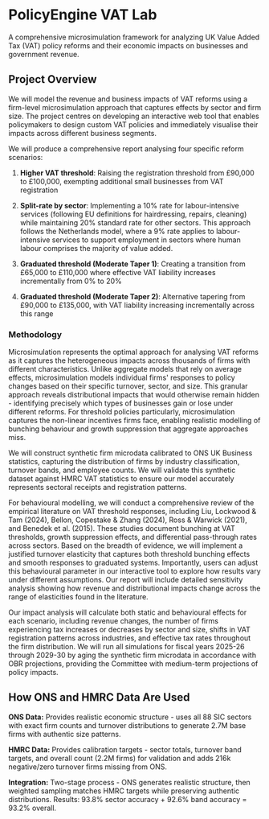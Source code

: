 # PolicyEngine VAT Lab

A comprehensive microsimulation framework for analyzing UK Value Added Tax (VAT) policy reforms and their economic impacts on businesses and government revenue.

## Project Overview

We will model the revenue and business impacts of VAT reforms using a firm-level microsimulation approach that captures effects by sector and firm size. The project centres on developing an interactive web tool that enables policymakers to design custom VAT policies and immediately visualise their impacts across different business segments.

We will produce a comprehensive report analysing four specific reform scenarios:

1. **Higher VAT threshold**: Raising the registration threshold from £90,000 to £100,000, exempting additional small businesses from VAT registration

2. **Split-rate by sector**: Implementing a 10% rate for labour-intensive services (following EU definitions for hairdressing, repairs, cleaning) while maintaining 20% standard rate for other sectors. This approach follows the Netherlands model, where a 9% rate applies to labour-intensive services to support employment in sectors where human labour comprises the majority of value added.

3. **Graduated threshold (Moderate Taper 1)**: Creating a transition from £65,000 to £110,000 where effective VAT liability increases incrementally from 0% to 20%

4. **Graduated threshold (Moderate Taper 2)**: Alternative tapering from £90,000 to £135,000, with VAT liability increasing incrementally across this range

### Methodology

Microsimulation represents the optimal approach for analysing VAT reforms as it captures the heterogeneous impacts across thousands of firms with different characteristics. Unlike aggregate models that rely on average effects, microsimulation models individual firms' responses to policy changes based on their specific turnover, sector, and size. This granular approach reveals distributional impacts that would otherwise remain hidden - identifying precisely which types of businesses gain or lose under different reforms. For threshold policies particularly, microsimulation captures the non-linear incentives firms face, enabling realistic modelling of bunching behaviour and growth suppression that aggregate approaches miss.

We will construct synthetic firm microdata calibrated to ONS UK Business statistics, capturing the distribution of firms by industry classification, turnover bands, and employee counts. We will validate this synthetic dataset against HMRC VAT statistics to ensure our model accurately represents sectoral receipts and registration patterns.

For behavioural modelling, we will conduct a comprehensive review of the empirical literature on VAT threshold responses, including Liu, Lockwood & Tam (2024), Bellon, Copestake & Zhang (2024), Ross & Warwick (2021), and Benedek et al. (2015). These studies document bunching at VAT thresholds, growth suppression effects, and differential pass-through rates across sectors. Based on the breadth of evidence, we will implement a justified turnover elasticity that captures both threshold bunching effects and smooth responses to graduated systems. Importantly, users can adjust this behavioural parameter in our interactive tool to explore how results vary under different assumptions. Our report will include detailed sensitivity analysis showing how revenue and distributional impacts change across the range of elasticities found in the literature.

Our impact analysis will calculate both static and behavioural effects for each scenario, including revenue changes, the number of firms experiencing tax increases or decreases by sector and size, shifts in VAT registration patterns across industries, and effective tax rates throughout the firm distribution. We will run all simulations for fiscal years 2025-26 through 2029-30 by aging the synthetic firm microdata in accordance with OBR projections, providing the Committee with medium-term projections of policy impacts.

## How ONS and HMRC Data Are Used

**ONS Data:** Provides realistic economic structure - uses all 88 SIC sectors with exact firm counts and turnover distributions to generate 2.7M base firms with authentic size patterns.

**HMRC Data:** Provides calibration targets - sector totals, turnover band targets, and overall count (2.2M firms) for validation and adds 216k negative/zero turnover firms missing from ONS.

**Integration:** Two-stage process - ONS generates realistic structure, then weighted sampling matches HMRC targets while preserving authentic distributions. Results: 93.8% sector accuracy + 92.6% band accuracy = 93.2% overall.